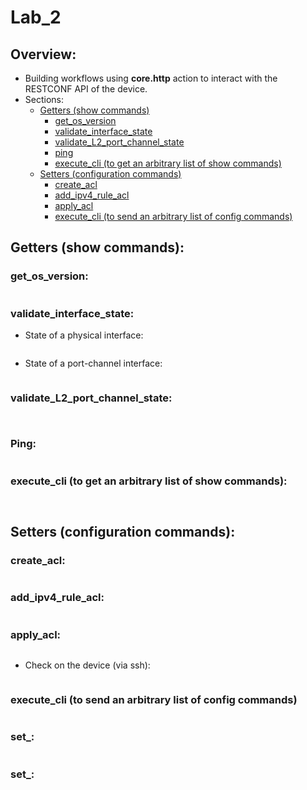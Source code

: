 # Lab_2

## Overview:
- Building workflows using **core.http** action to interact with the RESTCONF API of the device.
- Sections:
    - [Getters (show commands)]()
    	- [get_os_version]()
      	- [validate_interface_state]()
      	- [validate_L2_port_channel_state]()
      	- [ping]()
      	- [execute_cli (to get an arbitrary list of show commands)]()
    - [Setters (configuration commands)]()
    	- [create_acl]()
    	- [add_ipv4_rule_acl]()
    	- [apply_acl]()
      	- [execute_cli (to send an arbitrary list of config commands)]()

## Getters (show commands):

### get_os_version:
```
```

### validate_interface_state:

- State of a physical interface:

```
```

- State of a port-channel interface:

```

```

### validate_L2_port_channel_state:

```
 
```

### Ping:

```

```

### execute_cli (to get an arbitrary list of show commands):
```
 
```


## Setters (configuration commands):

### create_acl:

```

```

### add_ipv4_rule_acl:

```

```

### apply_acl:

```

```

- Check on the device (via ssh):
```

```

### execute_cli (to send an arbitrary list of config commands)
```
```

### set_:

```
```

### set_:

```
```